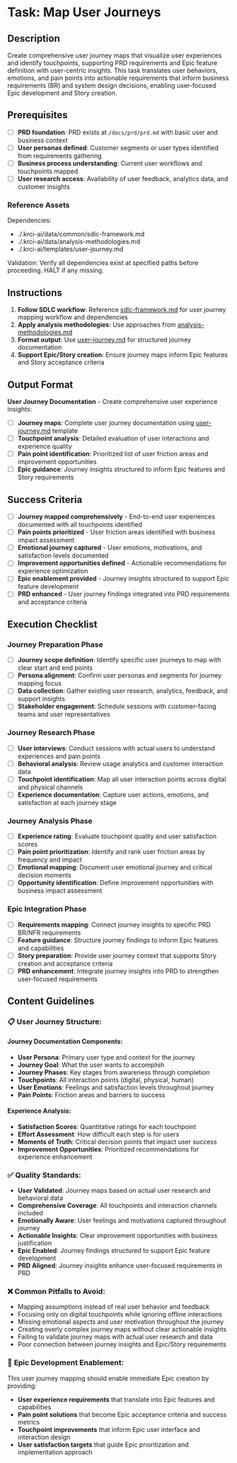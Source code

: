 # Task: Map User Journeys

## Description

Create comprehensive user journey maps that visualize user experiences and identify touchpoints, supporting PRD requirements and Epic feature definition with user-centric insights. This task translates user behaviors, emotions, and pain points into actionable requirements that inform business requirements (BR) and system design decisions, enabling user-focused Epic development and Story creation.

## Prerequisites

- [ ] **PRD foundation**: PRD exists at `/docs/prd/prd.md` with basic user and business context
- [ ] **User personas defined**: Customer segments or user types identified from requirements gathering
- [ ] **Business process understanding**: Current user workflows and touchpoints mapped
- [ ] **User research access**: Availability of user feedback, analytics data, and customer insights

### Reference Assets

Dependencies:

- ./.krci-ai/data/common/sdlc-framework.md
- ./.krci-ai/data/analysis-methodologies.md
- ./.krci-ai/templates/user-journey.md

Validation: Verify all dependencies exist at specified paths before proceeding. HALT if any missing.

## Instructions

1. **Follow SDLC workflow**: Reference [sdlc-framework.md](./.krci-ai/data/common/sdlc-framework.md) for user journey mapping workflow and dependencies
2. **Apply analysis methodologies**: Use approaches from [analysis-methodologies.md](./.krci-ai/data/analysis-methodologies.md)
3. **Format output**: Use [user-journey.md](./.krci-ai/templates/user-journey.md) for structured journey documentation
4. **Support Epic/Story creation**: Ensure journey maps inform Epic features and Story acceptance criteria

## Output Format

**User Journey Documentation** - Create comprehensive user experience insights:

- [ ] **Journey maps**: Complete user journey documentation using [user-journey.md](./.krci-ai/templates/user-journey.md) template
- [ ] **Touchpoint analysis**: Detailed evaluation of user interactions and experience quality
- [ ] **Pain point identification**: Prioritized list of user friction areas and improvement opportunities
- [ ] **Epic guidance**: Journey insights structured to inform Epic features and Story requirements

## Success Criteria

- [ ] **Journey mapped comprehensively** - End-to-end user experiences documented with all touchpoints identified
- [ ] **Pain points prioritized** - User friction areas identified with business impact assessment
- [ ] **Emotional journey captured** - User emotions, motivations, and satisfaction levels documented
- [ ] **Improvement opportunities defined** - Actionable recommendations for experience optimization
- [ ] **Epic enablement provided** - Journey insights structured to support Epic feature development
- [ ] **PRD enhanced** - User journey findings integrated into PRD requirements and acceptance criteria

## Execution Checklist

### Journey Preparation Phase

- [ ] **Journey scope definition**: Identify specific user journeys to map with clear start and end points
- [ ] **Persona alignment**: Confirm user personas and segments for journey mapping focus
- [ ] **Data collection**: Gather existing user research, analytics, feedback, and support insights
- [ ] **Stakeholder engagement**: Schedule sessions with customer-facing teams and user representatives

### Journey Research Phase

- [ ] **User interviews**: Conduct sessions with actual users to understand experiences and pain points
- [ ] **Behavioral analysis**: Review usage analytics and customer interaction data
- [ ] **Touchpoint identification**: Map all user interaction points across digital and physical channels
- [ ] **Experience documentation**: Capture user actions, emotions, and satisfaction at each journey stage

### Journey Analysis Phase

- [ ] **Experience rating**: Evaluate touchpoint quality and user satisfaction scores
- [ ] **Pain point prioritization**: Identify and rank user friction areas by frequency and impact
- [ ] **Emotional mapping**: Document user emotional journey and critical decision moments
- [ ] **Opportunity identification**: Define improvement opportunities with business impact assessment

### Epic Integration Phase

- [ ] **Requirements mapping**: Connect journey insights to specific PRD BR/NFR requirements
- [ ] **Feature guidance**: Structure journey findings to inform Epic features and capabilities
- [ ] **Story preparation**: Provide user journey context that supports Story creation and acceptance criteria
- [ ] **PRD enhancement**: Integrate journey insights into PRD to strengthen user-focused requirements

## Content Guidelines

### 📋 **User Journey Structure:**

#### **Journey Documentation Components:**

- **User Persona**: Primary user type and context for the journey
- **Journey Goal**: What the user wants to accomplish
- **Journey Phases**: Key stages from awareness through completion
- **Touchpoints**: All interaction points (digital, physical, human)
- **User Emotions**: Feelings and satisfaction levels throughout journey
- **Pain Points**: Friction areas and barriers to success

#### **Experience Analysis:**

- **Satisfaction Scores**: Quantitative ratings for each touchpoint
- **Effort Assessment**: How difficult each step is for users
- **Moments of Truth**: Critical decision points that impact user success
- **Improvement Opportunities**: Prioritized recommendations for experience enhancement

### ✅ **Quality Standards:**

- **User Validated**: Journey maps based on actual user research and behavioral data
- **Comprehensive Coverage**: All touchpoints and interaction channels included
- **Emotionally Aware**: User feelings and motivations captured throughout journey
- **Actionable Insights**: Clear improvement opportunities with business justification
- **Epic Enabled**: Journey findings structured to support Epic feature development
- **PRD Aligned**: Journey insights enhance user-focused requirements in PRD

### ❌ **Common Pitfalls to Avoid:**

- Mapping assumptions instead of real user behavior and feedback
- Focusing only on digital touchpoints while ignoring offline interactions
- Missing emotional aspects and user motivation throughout the journey
- Creating overly complex journey maps without clear actionable insights
- Failing to validate journey maps with actual user research and data
- Poor connection between journey insights and Epic/Story requirements

### 🎯 **Epic Development Enablement:**

This user journey mapping should enable immediate Epic creation by providing:

- **User experience requirements** that translate into Epic features and capabilities
- **Pain point solutions** that become Epic acceptance criteria and success metrics
- **Touchpoint improvements** that inform Epic user interface and interaction design
- **User satisfaction targets** that guide Epic prioritization and implementation approach
